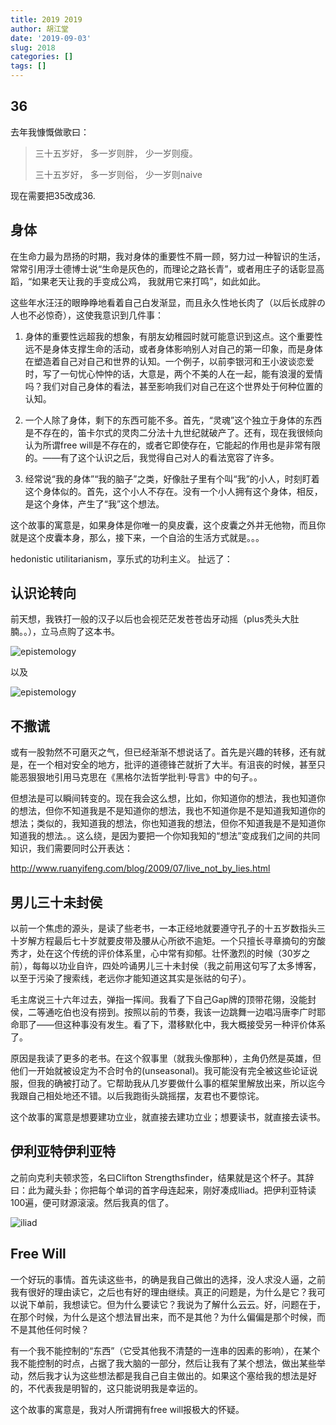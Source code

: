 ```yaml
---
title: 2019 2019
author: 胡江堂
date: '2019-09-03'
slug: 2018
categories: []
tags: []
---
```


## 36

去年我慷慨做歌曰：

> 三十五岁好，
> 多一岁则胖，
> 少一岁则瘦。
>  
> 三十五岁好，
> 多一岁则俗，
> 少一岁则naive

现在需要把35改成36.


## 身体

在生命力最为昂扬的时期，我对身体的重要性不屑一顾，努力过一种智识的生活，常常引用浮士德博士说“生命是灰色的，而理论之路长青”，或者用庄子的话彰显高蹈，“如果老天让我的手变成公鸡， 我就用它来打鸣”，如此如此。

这些年水汪汪的眼睁睁地看着自己白发渐显，而且永久性地长肉了（以后长成胖の人也不必惊奇），这使我意识到几件事：

1. 身体的重要性远超我的想象，有朋友幼稚园时就可能意识到这点。这个重要性远不是身体支撑生命的活动，或者身体影响别人对自己的第一印象，而是身体在塑造着自己对自己和世界的认知。一个例子，以前李银河和王小波谈恋爱时，写了一句忧心忡忡的话，大意是，两个不美的人在一起，能有浪漫的爱情吗？我们对自己身体的看法，甚至影响我们对自己在这个世界处于何种位置的认知。

2. 一个人除了身体，剩下的东西可能不多。首先，“灵魂”这个独立于身体的东西是不存在的，笛卡尔式的灵肉二分法十九世纪就破产了。还有，现在我很倾向认为所谓free will是不存在的，或者它即使存在，它能起的作用也是非常有限的。——有了这个认识之后，我觉得自己对人的看法宽容了许多。

3. 经常说“我的身体”“我的脑子”之类，好像肚子里有个叫“我”的小人，时刻盯着这个身体似的。首先，这个小人不存在。没有一个小人拥有这个身体，相反，是这个身体，产生了“我”这个想法。

这个故事的寓意是，如果身体是你唯一的臭皮囊，这个皮囊之外并无他物，而且你就是这个皮囊本身，那么，接下来，一个自洽的生活方式就是。。。

hedonistic utilitarianism，享乐式的功利主义。 扯远了：


## 认识论转向

前天想，我铁打一般的汉子以后也会视茫茫发苍苍齿牙动摇（plus秃头大肚腩。。），立马点购了这本书。

![epistemology](https://images-na.ssl-images-amazon.com/images/I/318j8gdouUL._SX346_BO1,204,203,200_.jpg)

以及


![epistemology](https://images-na.ssl-images-amazon.com/images/I/41wJeAkarZL._SX346_BO1,204,203,200_.jpg)

## 不撒谎

或有一股勃然不可磨灭之气，但已经渐渐不想说话了。首先是兴趣的转移，还有就是，在一个相对安全的地方，批评的道德锋芒就折了大半。有沮丧的时候，甚至只能恶狠狠地引用马克思在《黑格尔法哲学批判·导言》中的句子。。

但想法是可以瞬间转变的。现在我会这么想，比如，你知道你的想法，我也知道你的想法，但你不知道我是不是知道你的想法，我也不知道你是不是知道我知道你的想法；类似的，我知道我的想法，你也知道我的想法，但你不知道我是不是知道你知道我的想法。。这么绕，是因为要把一个你知我知的“想法”变成我们之间的共同知识，我们需要同时公开表达：

http://www.ruanyifeng.com/blog/2009/07/live_not_by_lies.html


## 男儿三十未封侯

以前一个焦虑的源头，是读了些老书，一本正经地就要遵守孔子的十五岁数指头三十岁解方程最后七十岁就要皮带及腰从心所欲不逾矩。一个只擅长寻章摘句的穷酸秀才，处在这个传统的评价体系里，心中常有抑郁。壮怀激烈的时候（30岁之前），每每以功业自许，四处吟诵男儿三十未封侯（我之前用这句写了太多博客，以至于污染了搜索线，老远你才能知道这其实是张祜的句子）。

毛主席说三十六年过去，弹指一挥间。我看了下自己Gap牌的顶带花翎，没能封侯，二等通吃伯也没有捞到。按照以前的节奏，我该一边跳舞一边唱冯唐李广时耶命耶了——但这种事没有发生。看了下，潜移默化中，我大概接受另一种评价体系了。

原因是我读了更多的老书。在这个叙事里（就我头像那种），主角仍然是英雄，但他们一开始就被设定为不合时令的(unseasonal)。我可能没有完全被这些论证说服，但我的确被打动了。它帮助我从几岁要做什么事的框架里解放出来，所以迄今我跟自己相处地还不错。以后我跑街头跳摇摆，友君也不要惊诧。

这个故事的寓意是想要建功立业，就直接去建功立业；想要读书，就直接去读书。

## 伊利亚特伊利亚特

之前向克利夫顿求签，名曰Clifton Strengthsfinder，结果就是这个杯子。其辞曰：此为藏头卦；你把每个单词的首字母连起来，刚好凑成Iliad。把伊利亚特读100遍，便可财源滚滚。然后我真的信了。

![iliad](https://pbs.twimg.com/media/Dr0C629WsAAooQz?format=jpg)

## Free Will

一个好玩的事情。首先读这些书，的确是我自己做出的选择，没人求没人逼，之前我有很好的理由读它，之后也有好的理由继续。真正的问题是，为什么是它？我可以说下单前，我想读它。但为什么要读它？我说为了解什么云云。好，问题在于，在那个时候，为什么是这个想法冒出来，而不是其他？为什么偏偏是那个时候，而不是其他任何时候？

有一个我不能控制的“东西”（它受其他我不清楚的一连串的因素的影响），在某个我不能控制的时点，占据了我大脑的一部分，然后让我有了某个想法，做出某些举动，然后我才认为这些想法都是我自己自主做出的。如果这个塞给我的想法是好的，不代表我是明智的，这只能说明我是幸运的。

这个故事的寓意是，我对人所谓拥有free will报极大的怀疑。
